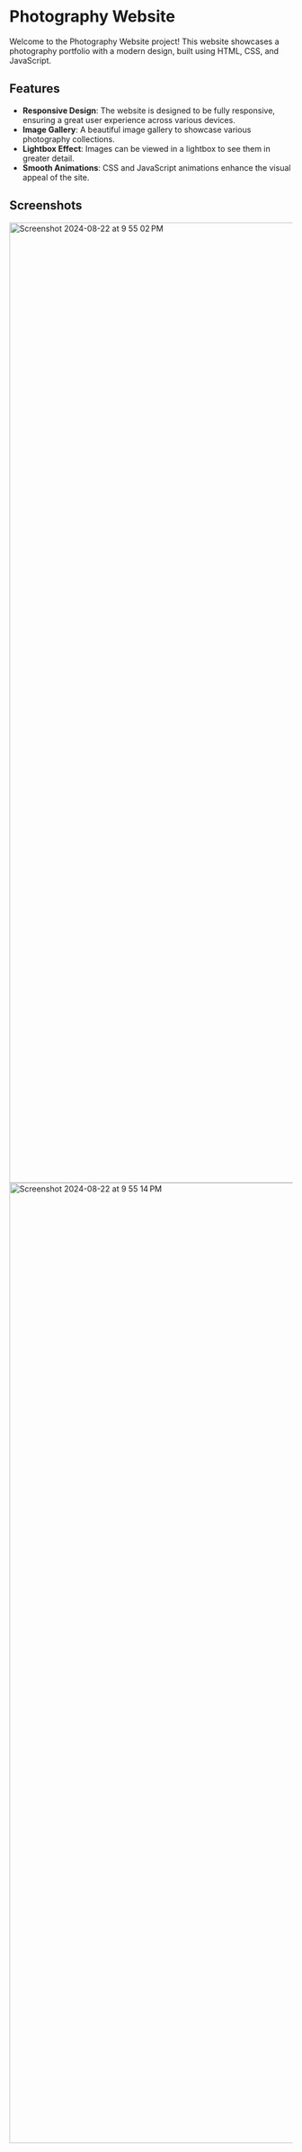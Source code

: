 # Photography Website

Welcome to the Photography Website project! This website showcases a photography portfolio with a modern design, built using HTML, CSS, and JavaScript.

## Features

- **Responsive Design**: The website is designed to be fully responsive, ensuring a great user experience across various devices.
- **Image Gallery**: A beautiful image gallery to showcase various photography collections.
- **Lightbox Effect**: Images can be viewed in a lightbox to see them in greater detail.
- **Smooth Animations**: CSS and JavaScript animations enhance the visual appeal of the site.

## Screenshots

<img width="1710" alt="Screenshot 2024-08-22 at 9 55 02 PM" src="https://github.com/user-attachments/assets/09aa183f-a43c-4128-a3c9-5874160292cf">
<img width="1710" alt="Screenshot 2024-08-22 at 9 55 14 PM" src="https://github.com/user-attachments/assets/4ea2c1d6-17f7-49fd-ab7e-f837953176bc">
